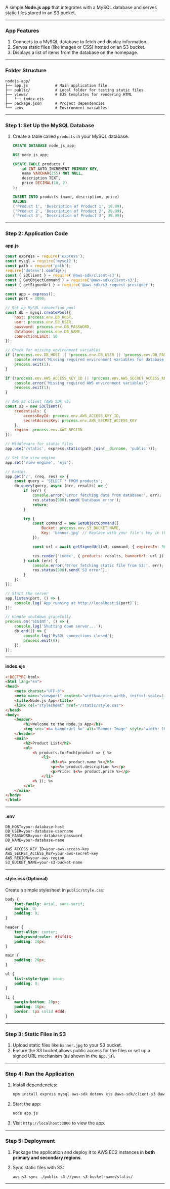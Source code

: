 A simple **Node.js app** that integrates with a MySQL database and serves static files stored in an S3 bucket.

---

### **App Features**

1. Connects to a MySQL database to fetch and display information.
2. Serves static files (like images or CSS) hosted on an S3 bucket.
3. Displays a list of items from the database on the homepage.

---

### **Folder Structure**

```
nodejs-app/
├── app.js            # Main application file
├── public/           # Local folder for testing static files
├── views/            # EJS templates for rendering HTML
│   └── index.ejs
├── package.json      # Project dependencies
└── .env              # Environment variables
```

---

### **Step 1: Set Up the MySQL Database**

1. Create a table called `products` in your MySQL database:

    ```sql
    CREATE DATABASE node_js_app;

    USE node_js_app;
    
    CREATE TABLE products (
        id INT AUTO_INCREMENT PRIMARY KEY,
        name VARCHAR(255) NOT NULL,
        description TEXT,
        price DECIMAL(10, 2)
    );

    INSERT INTO products (name, description, price)
    VALUES
    ('Product 1', 'Description of Product 1', 19.99),
    ('Product 2', 'Description of Product 2', 29.99),
    ('Product 3', 'Description of Product 3', 39.99);
    ```

---

### **Step 2: Application Code**

#### **app.js**

```javascript
const express = require('express');
const mysql = require('mysql2');
const path = require('path');
require('dotenv').config();
const { S3Client } = require('@aws-sdk/client-s3');
const { GetObjectCommand } = require('@aws-sdk/client-s3');
const { getSignedUrl } = require('@aws-sdk/s3-request-presigner');

const app = express();
const port = 3000;

// Set up MySQL connection pool
const db = mysql.createPool({
    host: process.env.DB_HOST,
    user: process.env.DB_USER,
    password: process.env.DB_PASSWORD,
    database: process.env.DB_NAME,
    connectionLimit: 10
});

// Check for missing environment variables
if (!process.env.DB_HOST || !process.env.DB_USER || !process.env.DB_PASSWORD || !process.env.DB_NAME) {
    console.error('Missing required environment variables for database connection');
    process.exit(1);
}

if (!process.env.AWS_ACCESS_KEY_ID || !process.env.AWS_SECRET_ACCESS_KEY || !process.env.AWS_REGION || !process.env.S3_BUCKET_NAME) {
    console.error('Missing required AWS environment variables');
    process.exit(1);
}

// AWS S3 client (AWS SDK v3)
const s3 = new S3Client({
    credentials: {
        accessKeyId: process.env.AWS_ACCESS_KEY_ID,
        secretAccessKey: process.env.AWS_SECRET_ACCESS_KEY
    },
    region: process.env.AWS_REGION
});

// Middleware for static files
app.use('/static', express.static(path.join(__dirname, 'public')));

// Set the view engine
app.set('view engine', 'ejs');

// Routes
app.get('/', (req, res) => {
    const query = 'SELECT * FROM products';
    db.query(query, async (err, results) => {
        if (err) {
            console.error('Error fetching data from database:', err);
            res.status(500).send('Database error');
            return;
        }

        try {
            const command = new GetObjectCommand({
                Bucket: process.env.S3_BUCKET_NAME,
                Key: 'banner.jpg' // Replace with your file's key in the bucket
            });

            const url = await getSignedUrl(s3, command, { expiresIn: 3600 });

            res.render('index', { products: results, bannerUrl: url });
        } catch (err) {
            console.error('Error fetching static file from S3:', err);
            res.status(500).send('S3 error');
        }
    });
});

// Start the server
app.listen(port, () => {
    console.log(`App running at http://localhost:${port}`);
});

// Handle shutdown gracefully
process.on('SIGINT', () => {
    console.log('Shutting down server...');
    db.end(() => {
        console.log('MySQL connections closed');
        process.exit(0);
    });
});

```

---

#### **index.ejs**

```html
<!DOCTYPE html>
<html lang="en">
<head>
    <meta charset="UTF-8">
    <meta name="viewport" content="width=device-width, initial-scale=1.0">
    <title>Node.js App</title>
    <link rel="stylesheet" href="/static/style.css">
</head>
<body>
    <header>
        <h1>Welcome to the Node.js App</h1>
        <img src="<%= bannerUrl %>" alt="Banner Image" style="width: 100%; max-height: 300px;">
    </header>
    <main>
        <h2>Product List</h2>
        <ul>
            <% products.forEach(product => { %>
                <li>
                    <h3><%= product.name %></h3>
                    <p><%= product.description %></p>
                    <p>Price: $<%= product.price %></p>
                </li>
            <% }); %>
        </ul>
    </main>
</body>
</html>
```

---

#### **.env**

```env
DB_HOST=your-database-host
DB_USER=your-database-username
DB_PASSWORD=your-database-password
DB_NAME=your-database-name

AWS_ACCESS_KEY_ID=your-aws-access-key
AWS_SECRET_ACCESS_KEY=your-aws-secret-key
AWS_REGION=your-aws-region
S3_BUCKET_NAME=your-s3-bucket-name
```

---

#### **style.css (Optional)**

Create a simple stylesheet in `public/style.css`:

```css
body {
    font-family: Arial, sans-serif;
    margin: 0;
    padding: 0;
}

header {
    text-align: center;
    background-color: #f4f4f4;
    padding: 20px;
}

main {
    padding: 20px;
}

ul {
    list-style-type: none;
    padding: 0;
}

li {
    margin-bottom: 20px;
    padding: 10px;
    border: 1px solid #ddd;
}
```

---

### **Step 3: Static Files in S3**

1. Upload static files like `banner.jpg` to your S3 bucket.
2. Ensure the S3 bucket allows public access for the files or set up a signed URL mechanism (as shown in the `app.js`).

---

### **Step 4: Run the Application**

1. Install dependencies:

    ```bash
    npm install express mysql aws-sdk dotenv ejs @aws-sdk/client-s3 @aws-sdk/client-rds @aws-sdk/s3-request-presigner
    ```

2. Start the app:

    ```bash
    node app.js
    ```

3. Visit `http://localhost:3000` to view the app.

---

### **Step 5: Deployment**

1. Package the application and deploy it to AWS EC2 instances in **both primary and secondary regions**.
2. Sync static files with S3:

    ```bash
    aws s3 sync ./public s3://your-s3-bucket-name/static/
    ```

---
